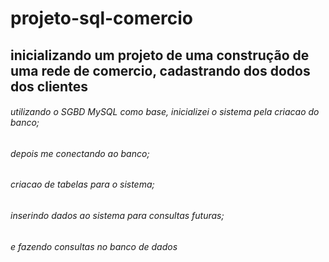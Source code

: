 # projeto-sql-comercio
## inicializando um projeto de uma construção de uma rede de comercio, cadastrando dos dodos dos clientes

###### utilizando o SGBD MySQL como base, inicializei o sistema pela criacao do banco;
###### depois me conectando ao banco;
###### criacao de tabelas para o sistema;
###### inserindo dados ao sistema para consultas futuras;
###### e fazendo consultas no banco de dados


